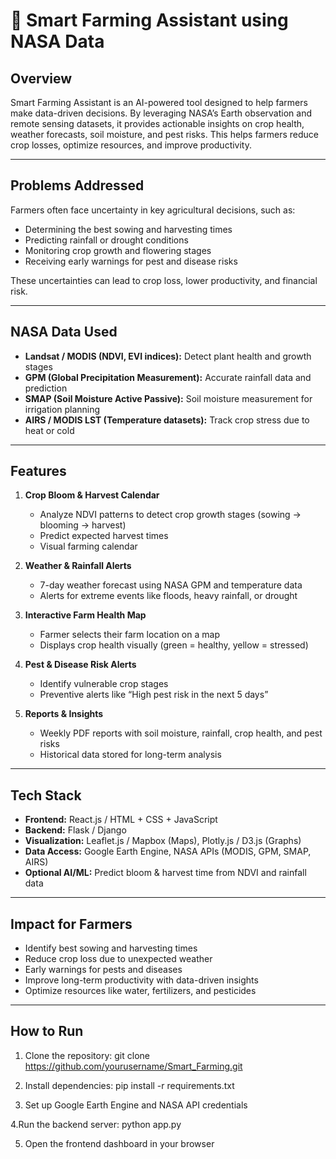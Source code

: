 # 🌾 Smart Farming Assistant using NASA Data

## Overview
Smart Farming Assistant is an AI-powered tool designed to help farmers make data-driven decisions. By leveraging NASA’s Earth observation and remote sensing datasets, it provides actionable insights on crop health, weather forecasts, soil moisture, and pest risks. This helps farmers reduce crop losses, optimize resources, and improve productivity.

---

## Problems Addressed
Farmers often face uncertainty in key agricultural decisions, such as:  
- Determining the best sowing and harvesting times  
- Predicting rainfall or drought conditions  
- Monitoring crop growth and flowering stages  
- Receiving early warnings for pest and disease risks  

These uncertainties can lead to crop loss, lower productivity, and financial risk.

---

## NASA Data Used
- **Landsat / MODIS (NDVI, EVI indices):** Detect plant health and growth stages  
- **GPM (Global Precipitation Measurement):** Accurate rainfall data and prediction  
- **SMAP (Soil Moisture Active Passive):** Soil moisture measurement for irrigation planning  
- **AIRS / MODIS LST (Temperature datasets):** Track crop stress due to heat or cold  

---

## Features
1. **Crop Bloom & Harvest Calendar**  
   - Analyze NDVI patterns to detect crop growth stages (sowing → blooming → harvest)  
   - Predict expected harvest times  
   - Visual farming calendar  

2. **Weather & Rainfall Alerts**  
   - 7-day weather forecast using NASA GPM and temperature data  
   - Alerts for extreme events like floods, heavy rainfall, or drought  

3. **Interactive Farm Health Map**  
   - Farmer selects their farm location on a map  
   - Displays crop health visually (green = healthy, yellow = stressed)  

4. **Pest & Disease Risk Alerts**  
   - Identify vulnerable crop stages  
   - Preventive alerts like “High pest risk in the next 5 days”  

5. **Reports & Insights**  
   - Weekly PDF reports with soil moisture, rainfall, crop health, and pest risks  
   - Historical data stored for long-term analysis  

---

## Tech Stack
- **Frontend:** React.js / HTML + CSS + JavaScript  
- **Backend:** Flask / Django  
- **Visualization:** Leaflet.js / Mapbox (Maps), Plotly.js / D3.js (Graphs)  
- **Data Access:** Google Earth Engine, NASA APIs (MODIS, GPM, SMAP, AIRS)  
- **Optional AI/ML:** Predict bloom & harvest time from NDVI and rainfall data  

---

## Impact for Farmers
- Identify best sowing and harvesting times  
- Reduce crop loss due to unexpected weather  
- Early warnings for pests and diseases  
- Improve long-term productivity with data-driven insights  
- Optimize resources like water, fertilizers, and pesticides  

---

## How to Run
1. Clone the repository:
   git clone https://github.com/yourusername/Smart_Farming.git

2. Install dependencies:
   pip install -r requirements.txt
  
3. Set up Google Earth Engine and NASA API credentials

4.Run the backend server:
  python app.py

5. Open the frontend dashboard in your browser

